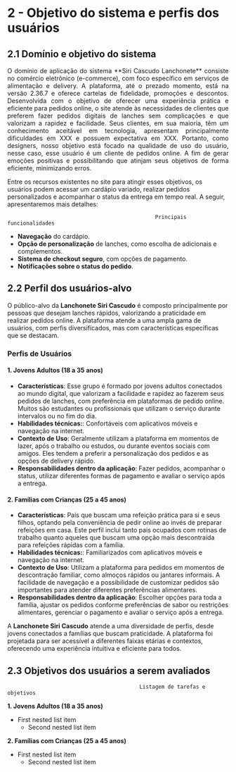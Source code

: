 # 2 - Objetivo do sistema e perfis dos usuários

## 2.1 Domínio e objetivo do sistema

 <p align="justify"> O domínio de aplicação do sistema **Siri Cascudo Lanchonete** consiste no comércio eletrônico (e-commerce), com foco específico em serviços de alimentação e delivery. A plataforma, até o prezado momento, está na versão 2.36.7 e oferece cartelas de fidelidade, promoções e descontos. Desenvolvida com o objetivo de oferecer uma experiência prática e eficiente para pedidos online, o site atende às necessidades de clientes que preferem fazer pedidos digitais de lanches sem complicações e que valorizam a rapidez e facilidade. Seus clientes, em sua maioria, têm um conhecimento aceitável em tecnologia, apresentam principalmente dificuldades em XXX e possuem expectativa em XXX. Portanto, como designers, nosso objetivo está focado na qualidade de uso do usuário, nesse caso, esse usuário é um cliente de pedidos online. A fim de gerar emoções positivas e possibilitando que atinjam seus objetivos de forma eficiente, minimizando erros. </p>

Entre os recursos existentes no site para atingir esses objetivos, os usuários podem acessar um cardápio variado, realizar pedidos personalizados e acompanhar o status da entrega em tempo real. A seguir, apresentaremos mais detalhes:  

                                                   Principais funcionalidades                                               

- **Navegação** do cardápio.
- **Opção de personalização** de lanches, como escolha de adicionais e complementos.
- **Sistema de checkout seguro**, com opções de pagamento.
- **Notificações sobre o status do pedido**.

## 2.2 Perfil dos usuários-alvo

O público-alvo da **Lanchonete Siri Cascudo** é composto principalmente por pessoas que desejam lanches rápidos, valorizando a praticidade em realizar pedidos online. A plataforma atende a uma ampla gama de usuários, com perfis diversificados, mas com características específicas que se destacam.

### Perfis de Usuários

#### 1. **Jovens Adultos (18 a 35 anos)**
- **Características**: Esse grupo é formado por jovens adultos conectados ao mundo digital, que valorizam a facilidade e rapidez ao fazerem seus pedidos de lanches, com preferência em plataformas de pedido online. Muitos são estudantes ou profissionais que utilizam o serviço durante intervalos ou no fim do dia.
- **Habilidades técnicas:**: Confortáveis com aplicativos móveis e navegação na internet.
- **Contexto de Uso**: Geralmente utilizam a plataforma em momentos de lazer, após o trabalho ou estudos, ou durante eventos sociais com amigos. Eles tendem a preferir a personalização dos pedidos e as opções de delivery rápido.
- **Responsabilidades dentro da aplicação**: Fazer pedidos, acompanhar o status, utilizar diferentes formas de pagamento e avaliar o serviço após a entrega.

#### 2. **Famílias com Crianças (25 a 45 anos)**
- **Características**: Pais que buscam uma refeição prática para si e seus filhos, optando pela conveniência de pedir online ao invés de preparar refeições em casa. Este perfil inclui tanto pais ocupados com rotinas de trabalho quanto aqueles que buscam uma opção mais descontraída para refeições rápidas com a família.
-  **Habilidades técnicas:**:   Familiarizados com aplicativos móveis e navegação na internet.
- **Contexto de Uso**: Utilizam a plataforma para pedidos em momentos de descontração familiar, como almoços rápidos ou jantares informais. A facilidade de navegação e a possibilidade de customizar pedidos são importantes para atender diferentes preferências alimentares.
- **Responsabilidades dentro da aplicação**: Escolher opções para toda a família, ajustar os pedidos conforme preferências de sabor ou restrições alimentares, gerenciar o pagamento e avaliar o serviço após a entrega.


A **Lanchonete Siri Cascudo** atende a uma diversidade de perfis, desde jovens conectados a famílias que buscam praticidade. A plataforma foi projetada para ser acessível a diferentes faixas etárias e contextos, oferecendo uma experiência intuitiva e eficiente para todos.


## 2.3 Objetivos dos usuários a serem avaliados
 
                                              Listagem de tarefas e objetivos                                               

**1. Jovens Adultos (18 a 35 anos)**
   - First nested list item
     - Second nested list item 

**2. Famílias com Crianças (25 a 45 anos)**
   - First nested list item
     - Second nested list item 
